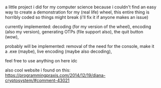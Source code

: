 a little project i did for my computer science because i couldn't find an easy way to create a demonstration for my (real life) wheel,
this entire thing is horribly coded so things might break (i'll fix it if anyone makes an issue)

currently implemented: 
  decoding (for my version of the wheel),
  encoding (also my version),
  generating OTPs (file support also),
  the quit button (wow),

probably will be implemented: 
  removal of the need for the console,
  make it a .exe (maybe),
  live encoding (maybe also decoding),

feel free to use anything on here idc

also cool website i found on this: https://programmingpraxis.com/2014/12/19/diana-cryptosystem/#comment-43021
